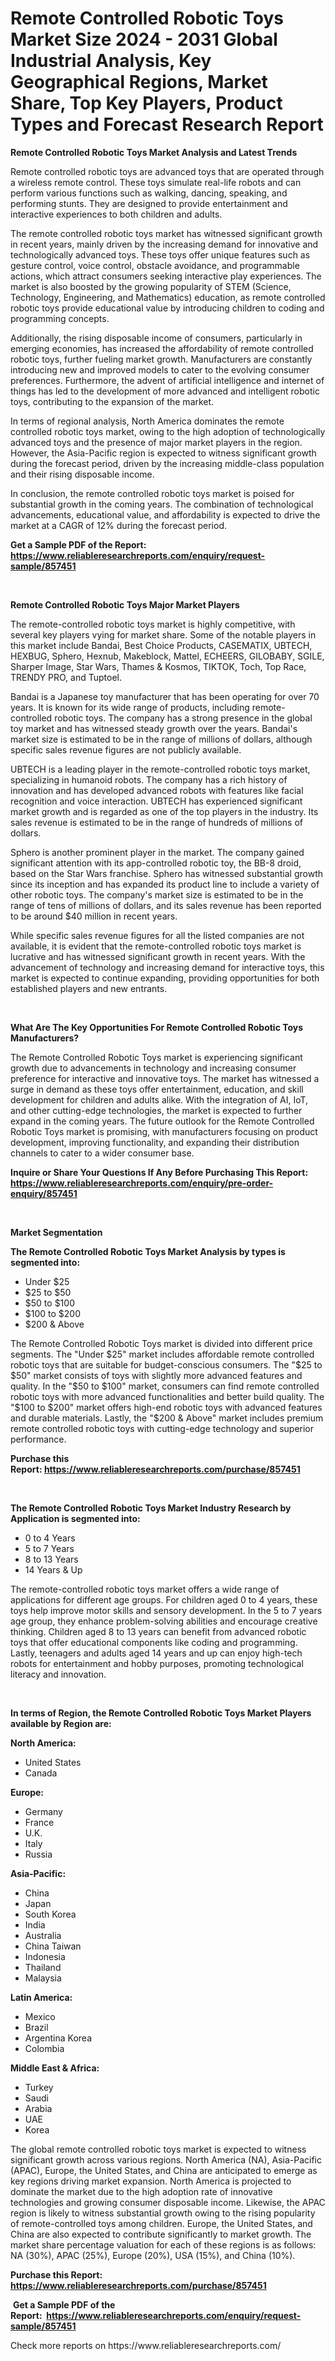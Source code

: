<p><h1>Remote Controlled Robotic Toys Market Size 2024 - 2031 Global Industrial Analysis, Key Geographical Regions, Market Share, Top Key Players, Product Types and Forecast Research Report</h1></p><p><strong>Remote Controlled Robotic Toys Market Analysis and Latest Trends</strong></p>
<p><p>Remote controlled robotic toys are advanced toys that are operated through a wireless remote control. These toys simulate real-life robots and can perform various functions such as walking, dancing, speaking, and performing stunts. They are designed to provide entertainment and interactive experiences to both children and adults.</p><p>The remote controlled robotic toys market has witnessed significant growth in recent years, mainly driven by the increasing demand for innovative and technologically advanced toys. These toys offer unique features such as gesture control, voice control, obstacle avoidance, and programmable actions, which attract consumers seeking interactive play experiences. The market is also boosted by the growing popularity of STEM (Science, Technology, Engineering, and Mathematics) education, as remote controlled robotic toys provide educational value by introducing children to coding and programming concepts.</p><p>Additionally, the rising disposable income of consumers, particularly in emerging economies, has increased the affordability of remote controlled robotic toys, further fueling market growth. Manufacturers are constantly introducing new and improved models to cater to the evolving consumer preferences. Furthermore, the advent of artificial intelligence and internet of things has led to the development of more advanced and intelligent robotic toys, contributing to the expansion of the market.</p><p>In terms of regional analysis, North America dominates the remote controlled robotic toys market, owing to the high adoption of technologically advanced toys and the presence of major market players in the region. However, the Asia-Pacific region is expected to witness significant growth during the forecast period, driven by the increasing middle-class population and their rising disposable income.</p><p>In conclusion, the remote controlled robotic toys market is poised for substantial growth in the coming years. The combination of technological advancements, educational value, and affordability is expected to drive the market at a CAGR of 12% during the forecast period.</p></p>
<p><strong>Get a Sample PDF of the Report:&nbsp; <a href="https://www.reliableresearchreports.com/enquiry/request-sample/857451">https://www.reliableresearchreports.com/enquiry/request-sample/857451</a></strong></p>
<p>&nbsp;</p>
<p><strong>Remote Controlled Robotic Toys Major Market Players</strong></p>
<p><p>The remote-controlled robotic toys market is highly competitive, with several key players vying for market share. Some of the notable players in this market include Bandai, Best Choice Products, CASEMATIX, UBTECH, HEXBUG, Sphero, Hexnub, Makeblock, Mattel, ECHEERS, GILOBABY, SGILE, Sharper Image, Star Wars, Thames & Kosmos, TIKTOK, Toch, Top Race, TRENDY PRO, and Tuptoel.</p><p>Bandai is a Japanese toy manufacturer that has been operating for over 70 years. It is known for its wide range of products, including remote-controlled robotic toys. The company has a strong presence in the global toy market and has witnessed steady growth over the years. Bandai's market size is estimated to be in the range of millions of dollars, although specific sales revenue figures are not publicly available.</p><p>UBTECH is a leading player in the remote-controlled robotic toys market, specializing in humanoid robots. The company has a rich history of innovation and has developed advanced robots with features like facial recognition and voice interaction. UBTECH has experienced significant market growth and is regarded as one of the top players in the industry. Its sales revenue is estimated to be in the range of hundreds of millions of dollars.</p><p>Sphero is another prominent player in the market. The company gained significant attention with its app-controlled robotic toy, the BB-8 droid, based on the Star Wars franchise. Sphero has witnessed substantial growth since its inception and has expanded its product line to include a variety of other robotic toys. The company's market size is estimated to be in the range of tens of millions of dollars, and its sales revenue has been reported to be around $40 million in recent years.</p><p>While specific sales revenue figures for all the listed companies are not available, it is evident that the remote-controlled robotic toys market is lucrative and has witnessed significant growth in recent years. With the advancement of technology and increasing demand for interactive toys, this market is expected to continue expanding, providing opportunities for both established players and new entrants.</p></p>
<p>&nbsp;</p>
<p><strong>What Are The Key Opportunities For Remote Controlled Robotic Toys Manufacturers?</strong></p>
<p><p>The Remote Controlled Robotic Toys market is experiencing significant growth due to advancements in technology and increasing consumer preference for interactive and innovative toys. The market has witnessed a surge in demand as these toys offer entertainment, education, and skill development for children and adults alike. With the integration of AI, IoT, and other cutting-edge technologies, the market is expected to further expand in the coming years. The future outlook for the Remote Controlled Robotic Toys market is promising, with manufacturers focusing on product development, improving functionality, and expanding their distribution channels to cater to a wider consumer base.</p></p>
<p><strong>Inquire or Share Your Questions If Any Before Purchasing This Report: <a href="https://www.reliableresearchreports.com/enquiry/pre-order-enquiry/857451">https://www.reliableresearchreports.com/enquiry/pre-order-enquiry/857451</a></strong></p>
<p>&nbsp;</p>
<p><strong>Market Segmentation</strong></p>
<p><strong>The Remote Controlled Robotic Toys Market Analysis by types is segmented into:</strong></p>
<p><ul><li>Under $25</li><li>$25 to $50</li><li>$50 to $100</li><li>$100 to $200</li><li>$200 & Above</li></ul></p>
<p><p>The Remote Controlled Robotic Toys market is divided into different price segments. The "Under $25" market includes affordable remote controlled robotic toys that are suitable for budget-conscious consumers. The "$25 to $50" market consists of toys with slightly more advanced features and quality. In the "$50 to $100" market, consumers can find remote controlled robotic toys with more advanced functionalities and better build quality. The "$100 to $200" market offers high-end robotic toys with advanced features and durable materials. Lastly, the "$200 & Above" market includes premium remote controlled robotic toys with cutting-edge technology and superior performance.</p></p>
<p><strong>Purchase this Report:&nbsp;<a href="https://www.reliableresearchreports.com/purchase/857451">https://www.reliableresearchreports.com/purchase/857451</a></strong></p>
<p>&nbsp;</p>
<p><strong>The Remote Controlled Robotic Toys Market Industry Research by Application is segmented into:</strong></p>
<p><ul><li>0 to 4 Years</li><li>5 to 7 Years</li><li>8 to 13 Years</li><li>14 Years & Up</li></ul></p>
<p><p>The remote-controlled robotic toys market offers a wide range of applications for different age groups. For children aged 0 to 4 years, these toys help improve motor skills and sensory development. In the 5 to 7 years age group, they enhance problem-solving abilities and encourage creative thinking. Children aged 8 to 13 years can benefit from advanced robotic toys that offer educational components like coding and programming. Lastly, teenagers and adults aged 14 years and up can enjoy high-tech robots for entertainment and hobby purposes, promoting technological literacy and innovation.</p></p>
<p>&nbsp;</p>
<p><strong>In terms of Region, the Remote Controlled Robotic Toys Market Players available by Region are:</strong></p>
<p>
    <p> <strong> North America: </strong>
        <ul>
            <li>United States</li>
            <li>Canada</li>
        </ul>
        </p> 
    <p> <strong> Europe: </strong>
        <ul>
            <li>Germany</li>
            <li>France</li>
            <li>U.K.</li>
            <li>Italy</li>
            <li>Russia</li>
        </ul>
        </p> 
    <p> <strong> Asia-Pacific: </strong>
        <ul>
            <li>China</li>
            <li>Japan</li>
            <li>South Korea</li>
            <li>India</li>
            <li>Australia</li>
            <li>China Taiwan</li>
            <li>Indonesia</li>
            <li>Thailand</li>
            <li>Malaysia</li>
        </ul>
        </p> 
    <p> <strong> Latin America: </strong>
        <ul>
            <li>Mexico</li>
            <li>Brazil</li>
            <li>Argentina Korea</li>
            <li>Colombia</li>
        </ul>
        </p> 
    <p> <strong> Middle East & Africa: </strong>
        <ul>
            <li>Turkey</li>
            <li>Saudi</li>
            <li>Arabia</li>
            <li>UAE</li>
            <li>Korea</li>
        </ul>
    </p>
    </p>
<p><p>The global remote controlled robotic toys market is expected to witness significant growth across various regions. North America (NA), Asia-Pacific (APAC), Europe, the United States, and China are anticipated to emerge as key regions driving market expansion. North America is projected to dominate the market due to the high adoption rate of innovative technologies and growing consumer disposable income. Likewise, the APAC region is likely to witness substantial growth owing to the rising popularity of remote-controlled toys among children. Europe, the United States, and China are also expected to contribute significantly to market growth. The market share percentage valuation for each of these regions is as follows: NA (30%), APAC (25%), Europe (20%), USA (15%), and China (10%).</p></p>
<p><strong>Purchase this Report: <a href="https://www.reliableresearchreports.com/purchase/857451">https://www.reliableresearchreports.com/purchase/857451</a></strong></p>
<p>&nbsp;<strong>Get a Sample PDF of the Report:&nbsp;&nbsp;<a href="https://www.reliableresearchreports.com/enquiry/request-sample/857451">https://www.reliableresearchreports.com/enquiry/request-sample/857451</a></strong></p>
<p><strong></strong></p>
<p>Check more reports on https://www.reliableresearchreports.com/</p>